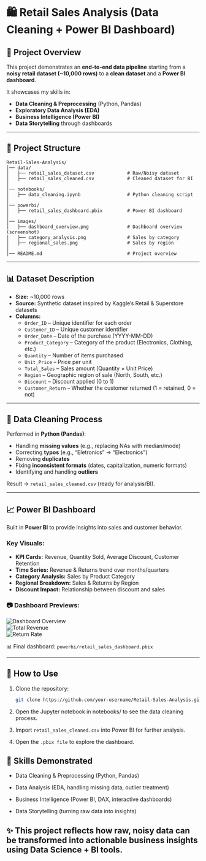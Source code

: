 # 🛍️ Retail Sales Analysis (Data Cleaning + Power BI Dashboard)

## 📌 Project Overview
This project demonstrates an **end-to-end data pipeline** starting from a **noisy retail dataset (~10,000 rows)** to a **clean dataset** and a **Power BI dashboard**.  

It showcases my skills in:
- **Data Cleaning & Preprocessing** (Python, Pandas)  
- **Exploratory Data Analysis (EDA)**  
- **Business Intelligence (Power BI)**  
- **Data Storytelling** through dashboards  

---

## 📂 Project Structure
    Retail-Sales-Analysis/  
    │── data/
    │   ├── retail_sales_dataset.csv            # Raw/Noisy dataset
    │   ├── retail_sales_cleaned.csv            # Cleaned dataset for BI
    │
    │── notebooks/
    │   ├── data_cleaning.ipynb                 # Python cleaning script
    │
    │── powerbi/
    │   ├── retail_sales_dashboard.pbix         # Power BI dashboard
    │
    │── images/
    │   ├── dashboard_overview.png              # Dashboard overview (screenshot)
    │   ├── category_analysis.png               # Sales by category
    │   ├── regional_sales.png                  # Sales by region
    │
    │── README.md                               # Project overview

---

## 📊 Dataset Description
- **Size:** ~10,000 rows  
- **Source:** Synthetic dataset inspired by Kaggle’s Retail & Superstore datasets  
- **Columns:**
  - `Order_ID` – Unique identifier for each order  
  - `Customer_ID` – Unique customer identifier  
  - `Order_Date` – Date of the purchase (YYYY-MM-DD)  
  - `Product_Category` – Category of the product (Electronics, Clothing, etc.)  
  - `Quantity` – Number of items purchased  
  - `Unit_Price` – Price per unit  
  - `Total_Sales` – Sales amount (Quantity × Unit Price)  
  - `Region` – Geographic region of sale (North, South, etc.)  
  - `Discount` – Discount applied (0 to 1)  
  - `Customer_Return` – Whether the customer returned (1 = retained, 0 = not)  

---

## 🧹 Data Cleaning Process
Performed in **Python (Pandas)**:
- Handling **missing values** (e.g., replacing NAs with median/mode)  
- Correcting **typos** (e.g., “Eletronics” → “Electronics”)  
- Removing **duplicates**  
- Fixing **inconsistent formats** (dates, capitalization, numeric formats)  
- Identifying and handling **outliers**  

Result → `retail_sales_cleaned.csv` (ready for analysis/BI).  

---

## 📈 Power BI Dashboard
Built in **Power BI** to provide insights into sales and customer behavior.  

### Key Visuals:
- **KPI Cards:** Revenue, Quantity Sold, Average Discount, Customer Retention  
- **Time Series:** Revenue & Returns trend over months/quarters  
- **Category Analysis:** Sales by Product Category  
- **Regional Breakdown:** Sales & Returns by Region  
- **Discount Impact:** Relationship between discount and sales  

### 📷 Dashboard Previews:
![Dashboard Overview]([images/dashboard_overview.png](https://github.com/umerkhub/Data-Analyst-Projects/blob/main/Retail%20Sales%20Analysis/images/dashboard-overview.png))  
![Total Revenue]([images/category_analysis.png](https://github.com/umerkhub/Data-Analyst-Projects/blob/main/Retail%20Sales%20Analysis/images/Total%20Revenue%20by%20Month%20and%20Quarter.png))  
![Return Rate]([images/regional_sales.png](https://github.com/umerkhub/Data-Analyst-Projects/blob/main/Retail%20Sales%20Analysis/images/Return%20Rate%20by%20Month.png))  

📊 Final dashboard: `powerbi/retail_sales_dashboard.pbix`  

---

## 🚀 How to Use
1. Clone the repository:
   ```bash
   git clone https://github.com/your-username/Retail-Sales-Analysis.git
2. Open the Jupyter notebook in notebooks/ to see the data cleaning process.

3. Import `retail_sales_cleaned.csv` into Power BI for further analysis.

4. Open the `.pbix file` to explore the dashboard.

## 🔑 Skills Demonstrated

 - Data Cleaning & Preprocessing (Python, Pandas)

 - Data Analysis (EDA, handling missing data, outlier treatment)

 - Business Intelligence (Power BI, DAX, interactive dashboards)

 - Data Storytelling (turning raw data into insights)

## ✨ This project reflects how raw, noisy data can be transformed into actionable business insights using Data Science + BI tools.

